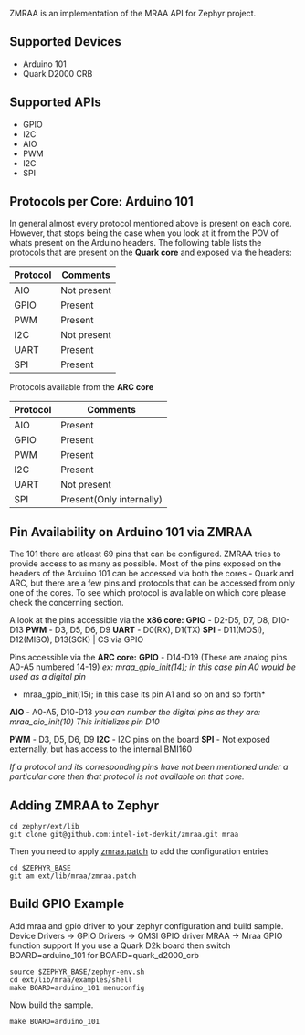 ZMRAA is an implementation of the MRAA API for Zephyr project.

Supported Devices
-----------------
* Arduino 101
* Quark D2000 CRB

Supported APIs
-----------------
* GPIO
* I2C
* AIO
* PWM
* I2C
* SPI

Protocols per Core: Arduino 101
-------------------------------
In general almost every protocol mentioned above is present on each core.
However, that stops being the case when you look at it from the POV of whats
present on the Arduino headers. The following table lists the protocols that
are present on the **Quark core** and exposed via the headers:

| Protocol |           Comments             |
|----------|--------------------------------|
|   AIO    | Not present                    |
|   GPIO   | Present                        |
|   PWM    | Present                        |
|   I2C    | Not present                    |
|   UART   | Present                        |
|   SPI    | Present                        |

Protocols available from the **ARC core**

| Protocol |           Comments             |
|----------|--------------------------------|
|   AIO    | Present                        |
|   GPIO   | Present                        |
|   PWM    | Present                        |
|   I2C    | Present                        |
|   UART   | Not present                    |
|   SPI    | Present(Only internally)       |

Pin Availability on Arduino 101 via ZMRAA
-----------------------------------------
The 101 there are atleast 69 pins that can be configured. ZMRAA tries to provide
access to as many as possible. Most of the pins exposed on the headers of the
Arduino 101 can be accessed via both the cores - Quark and ARC, but there are a
few pins and protocols that can be accessed from only one of the cores. To see
which protocol is available on which core please check the concerning section.

A look at the pins accessible via the **x86 core:**
**GPIO** - D2-D5, D7, D8, D10-D13
**PWM** - D3, D5, D6, D9
**UART** - D0(RX), D1(TX)
**SPI** - D11(MOSI), D12(MISO), D13(SCK) | CS via GPIO

Pins accessible via the **ARC core:**
**GPIO** - D14-D19 (These are analog pins A0-A5 numbered 14-19)
*ex: mraa_gpio_init(14); in this case pin A0 would be used as a digital pin*
*    mraa_gpio_init(15); in this case its pin A1 and so on and so forth*

**AIO** - A0-A5, D10-D13
*you can number the digital pins as they are: mraa_aio_init(10)*
*This initializes pin D10*

**PWM** - D3, D5, D6, D9
**I2C** - I2C pins on the board
**SPI** - Not exposed externally, but has access to the internal BMI160

*If a protocol and its corresponding pins have not been mentioned under a*
*particular core then that protocol is not available on that core.*

Adding ZMRAA to Zephyr
----------------------

```
cd zephyr/ext/lib
git clone git@github.com:intel-iot-devkit/zmraa.git mraa
```

Then you need to apply [zmraa.patch](zmraa.patch) to add the configuration entries
```
cd $ZEPHYR_BASE
git am ext/lib/mraa/zmraa.patch
```

Build GPIO Example
------------------
Add mraa and gpio driver to your zephyr configuration and build sample.
Device Drivers -> GPIO Drivers -> QMSI GPIO driver
MRAA -> Mraa GPIO function support
If you use a Quark D2k board then switch BOARD=arduino_101 for
BOARD=quark_d2000_crb

```
source $ZEPHYR_BASE/zephyr-env.sh
cd ext/lib/mraa/examples/shell
make BOARD=arduino_101 menuconfig
```

Now build the sample.

```
make BOARD=arduino_101 
```
